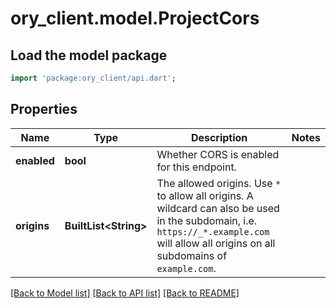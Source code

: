 # ory_client.model.ProjectCors

## Load the model package
```dart
import 'package:ory_client/api.dart';
```

## Properties
Name | Type | Description | Notes
------------ | ------------- | ------------- | -------------
**enabled** | **bool** | Whether CORS is enabled for this endpoint. | 
**origins** | **BuiltList&lt;String&gt;** | The allowed origins. Use `*` to allow all origins. A wildcard can also be used in the subdomain, i.e. `https://_*.example.com` will allow all origins on all subdomains of `example.com`. | 

[[Back to Model list]](../README.md#documentation-for-models) [[Back to API list]](../README.md#documentation-for-api-endpoints) [[Back to README]](../README.md)


